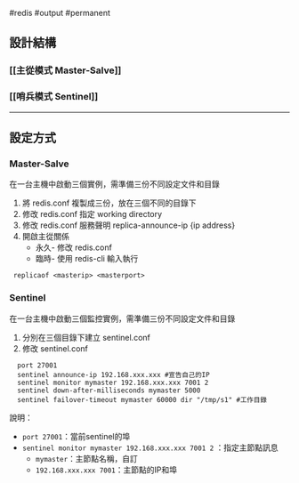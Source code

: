 #redis #output #permanent 
## 設計結構

### [[主從模式 Master-Salve]]
### [[哨兵模式 Sentinel]]

---
## 設定方式

### Master-Salve
在一台主機中啟動三個實例，需準備三份不同設定文件和目錄
1. 將 redis.conf 複製成三份，放在三個不同的目錄下
2. 修改 redis.conf 指定 working directory
3. 修改 redis.conf 服務聲明 replica-announce-ip  {ip address}
4. 開啟主從關係
	- 永久- 修改 redis.conf
	- 臨時- 使用 redis-cli 輸入執行
``` 
 replicaof <masterip> <masterport>
```

### Sentinel
在一台主機中啟動三個監控實例，需準備三份不同設定文件和目錄
1. 分別在三個目錄下建立 sentinel.conf
2. 修改 sentinel.conf
 ```
   port 27001 
   sentinel announce-ip 192.168.xxx.xxx #宣告自己的IP 
   sentinel monitor mymaster 192.168.xxx.xxx 7001 2 
   sentinel down-after-milliseconds mymaster 5000 
   sentinel failover-timeout mymaster 60000 dir "/tmp/s1" #工作目錄
```

說明：
- `port 27001`：當前sentinel的埠
- `sentinel monitor mymaster 192.168.xxx.xxx 7001 2` ：指定主節點訊息
    - `mymaster`：主節點名稱，自訂
    - `192.168.xxx.xxx 7001`：主節點的IP和埠

